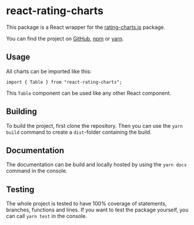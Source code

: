 # react-rating-charts

This package is a React wrapper for the [rating-charts.js](https://www.npmjs.com/package/rating-charts.js?activeTab=readme) package.

You can find the project on [GitHub](https://github.com/juli-txt/react-rating-charts), [npm](https://www.npmjs.com/package/react-rating-charts?activeTab=readme) or [yarn](https://classic.yarnpkg.com/en/package/react-rating-charts).

## Usage

All charts can be imported like this:

```tsx
import { Table } from "react-rating-charts";
```

This `Table` component can be used like any other React component.

## Building

To build the project, first clone the repository.
Then you can use the `yarn build` command to create a `dist`-folder containing the build.

## Documentation

The documentation can be build and locally hosted by using the `yarn docs` command in the console.

## Testing

The whole project is tested to have 100% coverage of statements, branches, functions and lines.
If you want to test the package yourself, you can call `yarn test` in the console.
